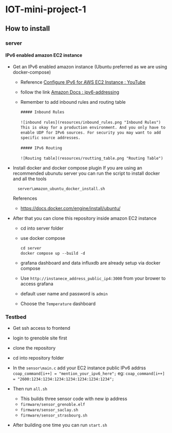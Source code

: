 # IOT-mini-project-1

## How to install

### server

#### IPv6 enabled amazon EC2 instance

- Get an IPv6 enabled amazon instance (Ubuntu preferred as we are using docker-compose)
  - Reference [Configure IPv6 for AWS EC2 Instance : YouTube](https://www.youtube.com/watch?v=N4S6UjR6gUY)
  - follow the link [Amazon Docs : ipv6-addressing](https://docs.aws.amazon.com/AWSEC2/latest/UserGuide/using-instance-addressing.html#ipv6-addressing)
  - Remember to add inbound rules and routing table

        ##### Inbound Rules

        ![inbound rules](resources/inbound_rules.png "Inbound Rules")
        This is okay for a production environment. And you only have to enable UDP for IPv6 sources. For security you may want to add specific source addresses.

        ##### IPv6 Routing

        ![Routing table](resources/routting_table.png "Routing Table")
 
- Install docker and docker compose plugin
    If you are using an recommended ubunutu server you can run the script to install docker and all the tools

        server\amazon_ubuntu_docker_install.sh

    References

  - <https://docs.docker.com/engine/install/ubuntu/>

- After that you can clone this repository inside amazon EC2 instance
  - cd into server folder
  - use docker compose

        cd server
        docker compose up --build -d

  - grafana dashboard and data influxdb are already setup via docker compose
  - Use `http://instanece_address_public_ip4:3000` from your brower to access grafana
  - default user name and password is `admin`
  - Choose the `Temperature` dashboard

### Testbed
- Get ssh access to frontend
- login to grenoble site first
- clone the repository
- cd into repository folder
- In the `sensor\main.c` add your EC2 instance public IPv6 addrss
    `coap_command[i++] = "mention_your_ipv6_here";`
    eg:
        `coap_command[i++] = "2600:1234:1234:1234:1234:1234:1234:1234";`
- Then run `all.sh`
    - This builds three sensor code with new ip address
    - `firmware/sensor_grenoble.elf`
    - `firmware/sensor_saclay.sh`
    - `firmware/sensor_strasbourg.sh`

- After building one time you can run
    `start.sh`
